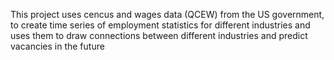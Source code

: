 This project uses cencus and wages data (QCEW) from the US government, to create time series of employment statistics for different industries and uses them to draw connections between different industries and predict vacancies in the future
